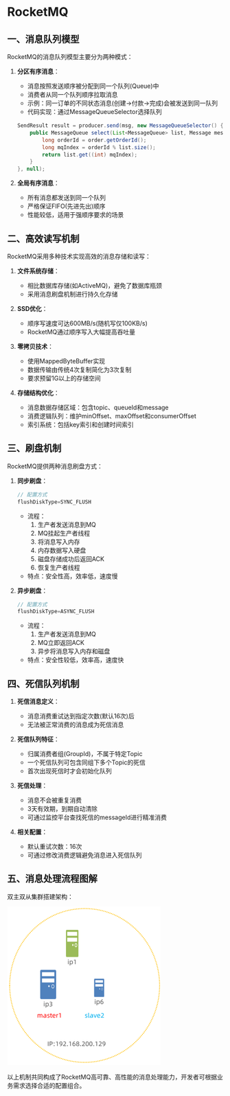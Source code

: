 # RocketMQ

## 一、消息队列模型

RocketMQ的消息队列模型主要分为两种模式：

1. **分区有序消息**：
   - 消息按照发送顺序被分配到同一个队列(Queue)中
   - 消费者从同一个队列顺序拉取消息
   - 示例：同一订单的不同状态消息(创建→付款→完成)会被发送到同一队列
   - 代码实现：通过MessageQueueSelector选择队列
   ```java
   SendResult result = producer.send(msg, new MessageQueueSelector() {
       public MessageQueue select(List<MessageQueue> list, Message message, Object o) {
           long orderId = order.getOrderId();
           long mqIndex = orderId % list.size();
           return list.get((int) mqIndex);
       }
   }, null);
   ```

2. **全局有序消息**：
   - 所有消息都发送到同一个队列
   - 严格保证FIFO(先进先出)顺序
   - 性能较低，适用于强顺序要求的场景

## 二、高效读写机制

RocketMQ采用多种技术实现高效的消息存储和读写：

1. **文件系统存储**：
   - 相比数据库存储(如ActiveMQ)，避免了数据库瓶颈
   - 采用消息刷盘机制进行持久化存储

2. **SSD优化**：
   - 顺序写速度可达600MB/s(随机写仅100KB/s)
   - RocketMQ通过顺序写入大幅提高吞吐量

3. **零拷贝技术**：
   - 使用MappedByteBuffer实现
   - 数据传输由传统4次复制简化为3次复制
   - 要求预留1G以上的存储空间

4. **存储结构优化**：
   - 消息数据存储区域：包含topic、queueId和message
   - 消费逻辑队列：维护minOffset、maxOffset和consumerOffset
   - 索引系统：包括key索引和创建时间索引

## 三、刷盘机制

RocketMQ提供两种消息刷盘方式：

1. **同步刷盘**：
   ```java
   // 配置方式
   flushDiskType=SYNC_FLUSH
   ```
   - 流程：
     1. 生产者发送消息到MQ
     2. MQ挂起生产者线程
     3. 将消息写入内存
     4. 内存数据写入硬盘
     5. 磁盘存储成功后返回ACK
     6. 恢复生产者线程
   - 特点：安全性高，效率低，速度慢

2. **异步刷盘**：
   ```java
   // 配置方式
   flushDiskType=ASYNC_FLUSH
   ```
   - 流程：
     1. 生产者发送消息到MQ
     2. MQ立即返回ACK
     3. 异步将消息写入内存和磁盘
   - 特点：安全性较低，效率高，速度快

## 四、死信队列机制

1. **死信消息定义**：
   - 消息消费重试达到指定次数(默认16次)后
   - 无法被正常消费的消息成为死信消息

2. **死信队列特征**：
   - 归属消费者组(GroupId)，不属于特定Topic
   - 一个死信队列可包含同组下多个Topic的死信
   - 首次出现死信时才会初始化队列

3. **死信处理**：
   - 消息不会被重复消费
   - 3天有效期，到期自动清除
   - 可通过监控平台查找死信的messageId进行精准消费

4. **相关配置**：
   - 默认重试次数：16次
   - 可通过修改消费逻辑避免消息进入死信队列

## 五、消息处理流程图解

双主双从集群搭建架构：

![](./images/双主双从.png)


以上机制共同构成了RocketMQ高可靠、高性能的消息处理能力，开发者可根据业务需求选择合适的配置组合。